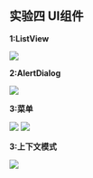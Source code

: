 ## 实验四 UI组件 ##
**1:ListView**

![](picture/1.png)

**2:AlertDialog**

![](picture/2.png)

**3:菜单**

![](picture/3_1.png)
![](picture/3_2.png)

**3:上下文模式**

![](picture/4.png)
